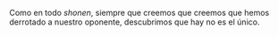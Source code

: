 Como en todo _shonen_, siempre que creemos que creemos que hemos derrotado a nuestro oponente, descubrimos que hay no es el único. 